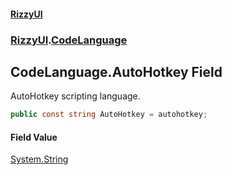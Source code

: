 #### [RizzyUI](index 'index')
### [RizzyUI](RizzyUI 'RizzyUI').[CodeLanguage](RizzyUI.CodeLanguage 'RizzyUI.CodeLanguage')

## CodeLanguage.AutoHotkey Field

AutoHotkey scripting language.

```csharp
public const string AutoHotkey = autohotkey;
```

#### Field Value
[System.String](https://docs.microsoft.com/en-us/dotnet/api/System.String 'System.String')